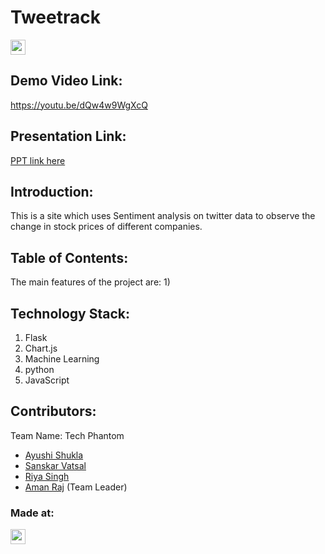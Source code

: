 # Tweetrack

<a href="https://hack36.com"> <img src="https://cutt.ly/BuiltAtHack36" height=24px> </a>
  
## Demo Video Link:
  <a href="https://youtu.be/dQw4w9WgXcQ">https://youtu.be/dQw4w9WgXcQ</a>
  
## Presentation Link:
  <a href="https://cutt.ly/kGaLnmu"> PPT link here </a>
  
## Introduction:
<!--   Predicting how the stock market will perform is one of the most difficult things to do.  -->
<!--   Stock Price Prediction using machine learning helps us discover the future value of company stock and other financial assets traded on an exchange. The entire idea of predicting stock prices is to gain significant profits.
  predicting the stock price of different companies using sentiment analyisis and twitter data  -->
This is a site which uses Sentiment analysis on twitter data to observe the change in stock prices of different companies.
  
  
## Table of Contents:

The main features of the project are:
  1) 


## Technology Stack:
  1) Flask
  2) Chart.js
  3) Machine Learning
  4) python
  5) JavaScript
  

## Contributors:

Team Name: Tech Phantom

* [Ayushi Shukla](https://github.com/Ayushias0203)
* [Sanskar Vatsal](https://github.com/myneo936)
* [Riya Singh](https://github.com/riyaa10)
* [Aman Raj](https://github.com/Amandev02) (Team Leader)


### Made at:
<a href="https://hack36.com"> <img src="https://cutt.ly/BuiltAtHack36" height=24px> </a>
